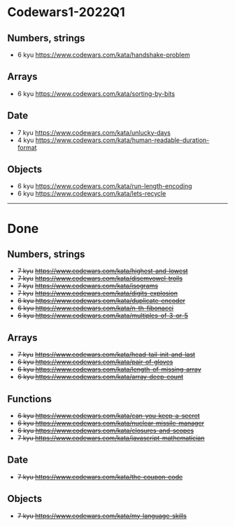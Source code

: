 # Codewars1-2022Q1

## Numbers, strings

- 6 kyu https://www.codewars.com/kata/handshake-problem

## Arrays

- 6 kyu https://www.codewars.com/kata/sorting-by-bits

## Date

- 7 kyu https://www.codewars.com/kata/unlucky-days
- 4 kyu https://www.codewars.com/kata/human-readable-duration-format

## Objects

- 6 kyu https://www.codewars.com/kata/run-length-encoding
- 6 kyu https://www.codewars.com/kata/lets-recycle

---

# Done

## Numbers, strings

- ~~7 kyu~~ ~~https://www.codewars.com/kata/highest-and-lowest~~
- ~~7 kyu~~ ~~https://www.codewars.com/kata/disemvowel-trolls~~
- ~~7 kyu~~ ~~https://www.codewars.com/kata/isograms~~
- ~~7 kyu~~ ~~https://www.codewars.com/kata/digits-explosion~~
- ~~6 kyu https://www.codewars.com/kata/duplicate-encoder~~
- ~~6 kyu https://www.codewars.com/kata/n-th-fibonacci~~
- ~~6 kyu https://www.codewars.com/kata/multiples-of-3-or-5~~

## Arrays

- ~~7 kyu~~ ~~https://www.codewars.com/kata/head-tail-init-and-last~~
- ~~6 kyu https://www.codewars.com/kata/pair-of-gloves~~
- ~~6 kyu https://www.codewars.com/kata/length-of-missing-array~~
- ~~6 kyu https://www.codewars.com/kata/array-deep-count~~

## Functions

- ~~6 kyu https://www.codewars.com/kata/can-you-keep-a-secret~~
- ~~6 kyu https://www.codewars.com/kata/nuclear-missile-manager~~
- ~~6 kyu https://www.codewars.com/kata/closures-and-scopes~~
- ~~7 kyu https://www.codewars.com/kata/javascript-mathematician~~

## Date

- ~~7 kyu https://www.codewars.com/kata/the-coupon-code~~

## Objects

- ~~7 kyu https://www.codewars.com/kata/my-language-skills~~
